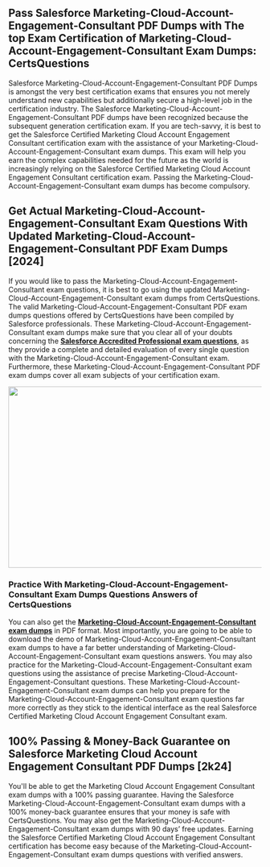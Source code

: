 <h2>Pass Salesforce Marketing-Cloud-Account-Engagement-Consultant PDF Dumps with The top Exam Certification of Marketing-Cloud-Account-Engagement-Consultant Exam Dumps: CertsQuestions</h2>
<p>Salesforce Marketing-Cloud-Account-Engagement-Consultant PDF Dumps is amongst the very best certification exams that ensures you not merely understand new capabilities but additionally secure a high-level job in the certification industry. The Salesforce Marketing-Cloud-Account-Engagement-Consultant PDF dumps have been recognized because the subsequent generation certification exam. If you are tech-savvy, it is best to get the Salesforce Certified Marketing Cloud Account Engagement Consultant certification exam with the assistance of your Marketing-Cloud-Account-Engagement-Consultant exam dumps. This exam will help you earn the complex capabilities needed for the future as the world is increasingly relying on the Salesforce Certified Marketing Cloud Account Engagement Consultant certification exam. Passing the Marketing-Cloud-Account-Engagement-Consultant exam dumps has become compulsory.</p>
<h2>Get Actual Marketing-Cloud-Account-Engagement-Consultant Exam Questions With Updated Marketing-Cloud-Account-Engagement-Consultant PDF Exam Dumps [2024]</h2>
<p>If you would like to pass the Marketing-Cloud-Account-Engagement-Consultant exam questions, it is best to go using the updated Marketing-Cloud-Account-Engagement-Consultant exam dumps from CertsQuestions. The valid Marketing-Cloud-Account-Engagement-Consultant PDF exam dumps questions offered by CertsQuestions have been compiled by Salesforce professionals. These Marketing-Cloud-Account-Engagement-Consultant exam dumps make sure that you clear all of your doubts concerning the <strong><a href="https://www.certsquestions.com/salesforce-accredited-professional-certification.html">Salesforce Accredited Professional exam questions</a></strong>, as they provide a complete and detailed evaluation of every single question with the Marketing-Cloud-Account-Engagement-Consultant exam. Furthermore, these Marketing-Cloud-Account-Engagement-Consultant PDF exam dumps cover all exam subjects of your certification exam.</p>
<p><img style="display: block; margin-left: auto; margin-right: auto;" src="https://i.imgur.com/53zZ4Bb.png" alt="" width="720" height="360" /></p>
<h3>Practice With Marketing-Cloud-Account-Engagement-Consultant Exam Dumps Questions Answers of CertsQuestions</h3>
<p>You can also get the <a href="https://www.certsquestions.com/Marketing-Cloud-Account-Engagement-Consultant-pdf-dumps.html"><strong>Marketing-Cloud-Account-Engagement-Consultant exam dumps</strong></a> in PDF format. Most importantly, you are going to be able to download the demo of Marketing-Cloud-Account-Engagement-Consultant exam dumps to have a far better understanding of Marketing-Cloud-Account-Engagement-Consultant exam questions answers. You may also practice for the Marketing-Cloud-Account-Engagement-Consultant exam questions using the assistance of precise Marketing-Cloud-Account-Engagement-Consultant questions. These Marketing-Cloud-Account-Engagement-Consultant exam dumps can help you prepare for the Marketing-Cloud-Account-Engagement-Consultant exam questions far more correctly as they stick to the identical interface as the real Salesforce Certified Marketing Cloud Account Engagement Consultant exam.</p>
<h2>100% Passing &amp; Money-Back Guarantee on Salesforce Marketing Cloud Account Engagement Consultant PDF Dumps [2k24]</h2>
<p>You'll be able to get the Marketing Cloud Account Engagement Consultant exam dumps with a 100% passing guarantee. Having the Salesforce Marketing-Cloud-Account-Engagement-Consultant exam dumps with a 100% money-back guarantee ensures that your money is safe with CertsQuestions. You may also get the Marketing-Cloud-Account-Engagement-Consultant exam dumps with 90 days&rsquo; free updates. Earning the Salesforce Certified Marketing Cloud Account Engagement Consultant certification has become easy because of the Marketing-Cloud-Account-Engagement-Consultant exam dumps questions with verified answers.</p>
